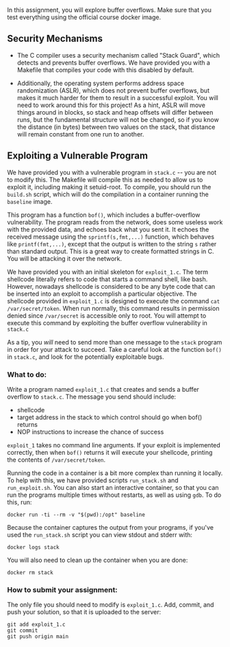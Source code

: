 In this assignment, you will explore buffer overflows. Make sure
that you test everything using the official course docker image.

## Security Mechanisms

 * The C compiler uses a security mechanism called "Stack Guard",
   which detects and prevents buffer overflows. We have provided
   you with a Makefile that compiles your code with this disabled
   by default.

 * Additionally, the operating system performs address space
   randomization (ASLR), which does not prevent buffer overflows, but
   makes it much harder for them to result in a successful
   exploit. You will need to work around this for this project!  As a
   hint, ASLR will move things around in blocks, so stack and heap
   offsets will differ between runs, but the fundamental structure
   will not be changed, so if you know the distance (in bytes) between
   two values on the stack, that distance will remain constant from
   one run to another.

## Exploiting a Vulnerable Program

We have provided you with a vulnerable program in `stack.c` -- you are
not to modify this. The Makefile will compile this as needed to allow
us to exploit it, including making it setuid-root. To compile, you
should run the `build.sh` script, which will do the compilation in a
container running the `baseline` image.

This program has a function `bof()`, which includes a buffer-overflow
vulnerability. The program reads from the network, does some useless
work with the provided data, and echoes back what you sent it. It
echoes the received message using the `sprintf(s,fmt,...)` function,
which behaves like `printf(fmt,...)`, except that the output is
written to the string `s` rather than standard output. This is a great
way to create formatted strings in C. You will be attacking it over
the network.

We have provided you with an initial skeleton for `exploit_1.c`.  The
term shellcode literally refers to code that starts a command shell,
like bash. However, nowadays shellcode is considered to be any byte
code that can be inserted into an exploit to accomplish a particular
objective. The shellcode provided in `exploit_1.c` is designed to
execute the command `cat /var/secret/token`. When run normally, this
command results in permission denied since `/var/secret` is accessible
only to root. You will attempt to execute this command by exploiting
the buffer overflow vulnerability in `stack.c`

As a tip, you *will* need to send more than one message to the `stack`
program in order for your attack to succeed. Take a careful look at
the function `bof()` in `stack.c`, and look for the potentially
exploitable bugs.

### What to do:

Write a program named `exploit_1.c` that creates and sends a buffer
overflow to `stack.c`. The message you send should include:

 - shellcode
 - target address in the stack to which control should go
   when bof() returns
 - NOP instructions to increase the chance of success

`exploit_1` takes no command line arguments. If your exploit is
implemented correctly, then when `bof()` returns it will execute your
shellcode, printing the contents of `/var/secret/token`.

Running the code in a container is a bit more complex than running it
locally. To help with this, we have provided scripts `run_stack.sh`
and `run_exploit.sh`. You can also start an interactive container, so
that you can run the programs multiple times without restarts, as well
as using `gdb`. To do this, run:

    docker run -ti --rm -v "$(pwd):/opt" baseline

Because the container captures the output from your programs, if you've used
the `run_stack.sh` script you can view stdout and stderr with:

    docker logs stack

You will also need to clean up the container when you are done:

    docker rm stack

### How to submit your assignment:

The only file you should need to modify is `exploit_1.c`. Add, commit, and
push your solution, so that it is uploaded to the server:

    git add exploit_1.c
    git commit
    git push origin main

